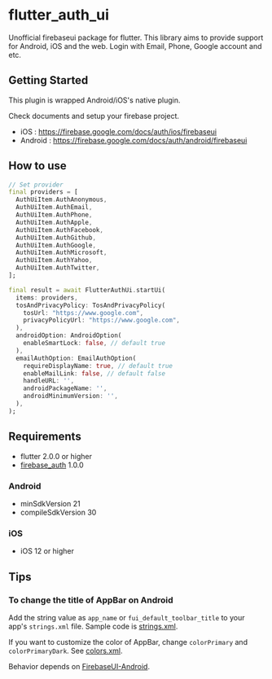 # flutter_auth_ui

Unofficial firebaseui package for flutter. This library aims to provide support for Android, iOS and the web. Login with Email, Phone, Google account and etc.

## Getting Started

This plugin is wrapped Android/iOS's native plugin.

Check documents and setup your firebase project.

* iOS : <https://firebase.google.com/docs/auth/ios/firebaseui>
* Android : <https://firebase.google.com/docs/auth/android/firebaseui>

## How to use

```dart
// Set provider
final providers = [
  AuthUiItem.AuthAnonymous,
  AuthUiItem.AuthEmail,
  AuthUiItem.AuthPhone,
  AuthUiItem.AuthApple,
  AuthUiItem.AuthFacebook,
  AuthUiItem.AuthGithub,
  AuthUiItem.AuthGoogle,
  AuthUiItem.AuthMicrosoft,
  AuthUiItem.AuthYahoo,
  AuthUiItem.AuthTwitter,
];

final result = await FlutterAuthUi.startUi(
  items: providers,
  tosAndPrivacyPolicy: TosAndPrivacyPolicy(
    tosUrl: "https://www.google.com",
    privacyPolicyUrl: "https://www.google.com",
  ),
  androidOption: AndroidOption(
    enableSmartLock: false, // default true
  ),
  emailAuthOption: EmailAuthOption(
    requireDisplayName: true, // default true
    enableMailLink: false, // default false
    handleURL: '',
    androidPackageName: '',
    androidMinimumVersion: '',
  ),
);
```

## Requirements

- flutter 2.0.0 or higher
- [firebase_auth](https://pub.dev/packages/firebase_auth) 1.0.0

### Android

- minSdkVersion 21
- compileSdkVersion 30

### iOS

- iOS 12 or higher

## Tips

### To change the title of AppBar on Android

Add the string value as `app_name` or `fui_default_toolbar_title` to your app's `strings.xml` file.
Sample code is [strings.xml](https://github.com/koji-1009/flutter_auth_ui/blob/main/flutter_auth_ui/example/android/app/src/main/res/values/strings.xml).

If you want to customize the color of AppBar, change `colorPrimary` and `colorPrimaryDark`. See [colors.xml](https://github.com/koji-1009/flutter_auth_ui/blob/main/flutter_auth_ui/example/android/app/src/main/res/values/colors.xml).

Behavior depends on [FirebaseUI-Android](https://github.com/firebase/FirebaseUI-Android/blob/master/auth/src/main/AndroidManifest.xml).
